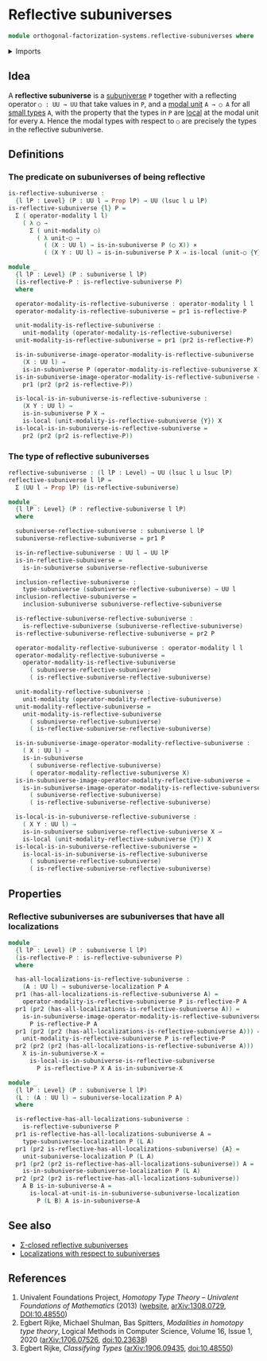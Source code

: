 # Reflective subuniverses

```agda
module orthogonal-factorization-systems.reflective-subuniverses where
```

<details><summary>Imports</summary>

```agda
open import foundation.cartesian-product-types
open import foundation.dependent-pair-types
open import foundation.propositions
open import foundation.subuniverses
open import foundation.universe-levels

open import orthogonal-factorization-systems.local-types
open import orthogonal-factorization-systems.localizations-subuniverses
open import orthogonal-factorization-systems.modal-operators
```

</details>

## Idea

A **reflective subuniverse** is a [subuniverse](foundation.subuniverses.md) `P`
together with a reflecting operator `○ : UU → UU` that take values in `P`, and a
[modal unit](orthogonal-factorization-systems.modal-operators.md) `A → ○ A` for
all [small types](foundation-core.small-types.md) `A`, with the property that
the types in `P` are [local](orthogonal-factorization-systems.local-types.md) at
the modal unit for every `A`. Hence the modal types with respect to `○` are
precisely the types in the reflective subuniverse.

## Definitions

### The predicate on subuniverses of being reflective

```agda
is-reflective-subuniverse :
  {l lP : Level} (P : UU l → Prop lP) → UU (lsuc l ⊔ lP)
is-reflective-subuniverse {l} P =
  Σ ( operator-modality l l)
    ( λ ○ →
      Σ ( unit-modality ○)
        ( λ unit-○ →
          ( (X : UU l) → is-in-subuniverse P (○ X)) ×
          ( (X Y : UU l) → is-in-subuniverse P X → is-local (unit-○ {Y}) X)))
```

```agda
module _
  {l lP : Level} (P : subuniverse l lP)
  (is-reflective-P : is-reflective-subuniverse P)
  where

  operator-modality-is-reflective-subuniverse : operator-modality l l
  operator-modality-is-reflective-subuniverse = pr1 is-reflective-P

  unit-modality-is-reflective-subuniverse :
    unit-modality (operator-modality-is-reflective-subuniverse)
  unit-modality-is-reflective-subuniverse = pr1 (pr2 is-reflective-P)

  is-in-subuniverse-image-operator-modality-is-reflective-subuniverse :
    (X : UU l) →
    is-in-subuniverse P (operator-modality-is-reflective-subuniverse X)
  is-in-subuniverse-image-operator-modality-is-reflective-subuniverse =
    pr1 (pr2 (pr2 is-reflective-P))

  is-local-is-in-subuniverse-is-reflective-subuniverse :
    (X Y : UU l) →
    is-in-subuniverse P X →
    is-local (unit-modality-is-reflective-subuniverse {Y}) X
  is-local-is-in-subuniverse-is-reflective-subuniverse =
    pr2 (pr2 (pr2 is-reflective-P))
```

### The type of reflective subuniverses

```agda
reflective-subuniverse : (l lP : Level) → UU (lsuc l ⊔ lsuc lP)
reflective-subuniverse l lP =
  Σ (UU l → Prop lP) (is-reflective-subuniverse)
```

```agda
module _
  {l lP : Level} (P : reflective-subuniverse l lP)
  where

  subuniverse-reflective-subuniverse : subuniverse l lP
  subuniverse-reflective-subuniverse = pr1 P

  is-in-reflective-subuniverse : UU l → UU lP
  is-in-reflective-subuniverse =
    is-in-subuniverse subuniverse-reflective-subuniverse

  inclusion-reflective-subuniverse :
    type-subuniverse (subuniverse-reflective-subuniverse) → UU l
  inclusion-reflective-subuniverse =
    inclusion-subuniverse subuniverse-reflective-subuniverse

  is-reflective-subuniverse-reflective-subuniverse :
    is-reflective-subuniverse (subuniverse-reflective-subuniverse)
  is-reflective-subuniverse-reflective-subuniverse = pr2 P

  operator-modality-reflective-subuniverse : operator-modality l l
  operator-modality-reflective-subuniverse =
    operator-modality-is-reflective-subuniverse
      ( subuniverse-reflective-subuniverse)
      ( is-reflective-subuniverse-reflective-subuniverse)

  unit-modality-reflective-subuniverse :
    unit-modality (operator-modality-reflective-subuniverse)
  unit-modality-reflective-subuniverse =
    unit-modality-is-reflective-subuniverse
      ( subuniverse-reflective-subuniverse)
      ( is-reflective-subuniverse-reflective-subuniverse)

  is-in-subuniverse-image-operator-modality-reflective-subuniverse :
    ( X : UU l) →
    is-in-subuniverse
      ( subuniverse-reflective-subuniverse)
      ( operator-modality-reflective-subuniverse X)
  is-in-subuniverse-image-operator-modality-reflective-subuniverse =
    is-in-subuniverse-image-operator-modality-is-reflective-subuniverse
      ( subuniverse-reflective-subuniverse)
      ( is-reflective-subuniverse-reflective-subuniverse)

  is-local-is-in-subuniverse-reflective-subuniverse :
    ( X Y : UU l) →
    is-in-subuniverse subuniverse-reflective-subuniverse X →
    is-local (unit-modality-reflective-subuniverse {Y}) X
  is-local-is-in-subuniverse-reflective-subuniverse =
    is-local-is-in-subuniverse-is-reflective-subuniverse
      ( subuniverse-reflective-subuniverse)
      ( is-reflective-subuniverse-reflective-subuniverse)
```

## Properties

### Reflective subuniverses are subuniverses that have all localizations

```agda
module _
  {l lP : Level} (P : subuniverse l lP)
  (is-reflective-P : is-reflective-subuniverse P)
  where

  has-all-localizations-is-reflective-subuniverse :
    (A : UU l) → subuniverse-localization P A
  pr1 (has-all-localizations-is-reflective-subuniverse A) =
    operator-modality-is-reflective-subuniverse P is-reflective-P A
  pr1 (pr2 (has-all-localizations-is-reflective-subuniverse A)) =
    is-in-subuniverse-image-operator-modality-is-reflective-subuniverse
      P is-reflective-P A
  pr1 (pr2 (pr2 (has-all-localizations-is-reflective-subuniverse A))) =
    unit-modality-is-reflective-subuniverse P is-reflective-P
  pr2 (pr2 (pr2 (has-all-localizations-is-reflective-subuniverse A)))
    X is-in-subuniverse-X =
      is-local-is-in-subuniverse-is-reflective-subuniverse
        P is-reflective-P X A is-in-subuniverse-X

module _
  {l lP : Level} (P : subuniverse l lP)
  (L : (A : UU l) → subuniverse-localization P A)
  where

  is-reflective-has-all-localizations-subuniverse :
    is-reflective-subuniverse P
  pr1 is-reflective-has-all-localizations-subuniverse A =
    type-subuniverse-localization P (L A)
  pr1 (pr2 is-reflective-has-all-localizations-subuniverse) {A} =
    unit-subuniverse-localization P (L A)
  pr1 (pr2 (pr2 is-reflective-has-all-localizations-subuniverse)) A =
    is-in-subuniverse-subuniverse-localization P (L A)
  pr2 (pr2 (pr2 is-reflective-has-all-localizations-subuniverse))
    A B is-in-subuniverse-A =
      is-local-at-unit-is-in-subuniverse-subuniverse-localization
        P (L B) A is-in-subuniverse-A
```

## See also

- [Σ-closed reflective subuniverses](orthogonal-factorization-systems.sigma-closed-reflective-subuniverses.md)
- [Localizations with respect to subuniverses](orthogonal-factorization-systems.localizations-subuniverses.md)

## References

1. Univalent Foundations Project, _Homotopy Type Theory – Univalent Foundations
   of Mathematics_ (2013) ([website](https://homotopytypetheory.org/book/),
   [arXiv:1308.0729](https://arxiv.org/abs/1308.0729),
   [DOI:10.48550](https://doi.org/10.48550/arXiv.1308.0729))
2. Egbert Rijke, Michael Shulman, Bas Spitters, _Modalities in homotopy type
   theory_, Logical Methods in Computer Science, Volume 16, Issue 1, 2020
   ([arXiv:1706.07526](https://arxiv.org/abs/1706.07526),
   [doi:10.23638](https://doi.org/10.23638/LMCS-16%281%3A2%292020))
3. Egbert Rijke, _Classifying Types_
   ([arXiv:1906.09435](https://arxiv.org/abs/1906.09435),
   [doi:10.48550](https://doi.org/10.48550/arXiv.1906.09435))
